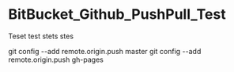 # BitBucket_Github_PushPull_Test


Teset
 test
  stets
  stes
  
  
  
git config --add remote.origin.push master
git config --add remote.origin.push gh-pages